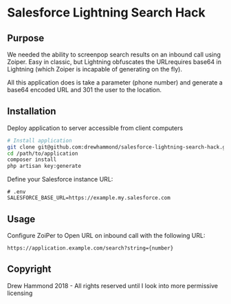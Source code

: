 # Salesforce Lightning Search Hack

## Purpose

We needed the ability to screenpop search results on an inbound call using Zoiper. Easy in classic, but Lightning
 obfuscates the URLrequires base64 in Lightning (which Zoiper is incapable of generating on the fly).

All this application does is take a parameter (phone number) and generate a base64 encoded URL and 301 the user to the location.

## Installation

Deploy application to server accessible from client computers

```bash
# Install application
git clone git@github.com:drewhammond/salesforce-lightning-search-hack.git /path/to/application
cd /path/to/application
composer install
php artisan key:generate
```

Define your Salesforce instance URL:

```
# .env
SALESFORCE_BASE_URL=https://example.my.salesforce.com
```

## Usage

Configure ZoiPer to Open URL on inbound call with the following URL:

`https://application.example.com/search?string={number}`

## Copyright

Drew Hammond 2018 - All rights reserved until I look into more permissive licensing
